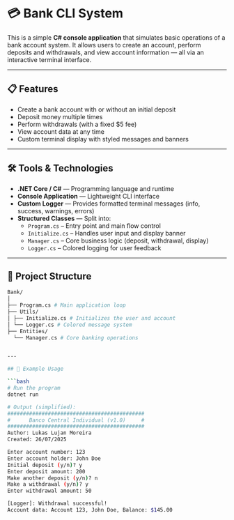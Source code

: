 ﻿# 💳 Bank CLI System

This is a simple **C# console application** that simulates basic operations of a bank account system. It allows users to create an account, perform deposits and withdrawals, and view account information — all via an interactive terminal interface.

---

## 📋 Features

- Create a bank account with or without an initial deposit  
- Deposit money multiple times  
- Perform withdrawals (with a fixed $5 fee)  
- View account data at any time  
- Custom terminal display with styled messages and banners

---

## 🛠️ Tools & Technologies

- **.NET Core / C#** — Programming language and runtime  
- **Console Application** — Lightweight CLI interface  
- **Custom Logger** — Provides formatted terminal messages (info, success, warnings, errors)  
- **Structured Classes** — Split into:
  - `Program.cs` – Entry point and main flow control
  - `Initialize.cs` – Handles user input and display banner
  - `Manager.cs` – Core business logic (deposit, withdrawal, display)
  - `Logger.cs` – Colored logging for user feedback

---

## 🧠 Project Structure

```bash
Bank/
│
├── Program.cs # Main application loop
├── Utils/
│ ├── Initialize.cs # Initializes the user and account
│ └── Logger.cs # Colored message system
├── Entities/
  └── Manager.cs # Core banking operations


---

## 🧪 Example Usage

```bash
# Run the program
dotnet run

# Output (simplified):
############################################
#      Banco Central Individual (v1.0)     #
############################################
Author: Lukas Lujan Moreira
Created: 26/07/2025

Enter account number: 123
Enter account holder: John Doe
Initial deposit (y/n)? y
Enter deposit amount: 200
Make another deposit (y/n)? n
Make a withdrawal (y/n)? y
Enter withdrawal amount: 50

[Logger]: Withdrawal successful!
Account data: Account 123, John Doe, Balance: $145.00
